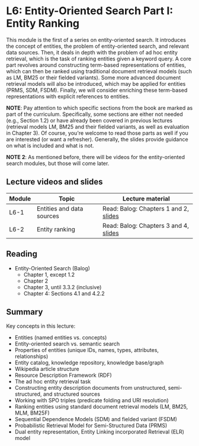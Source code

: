 # L6: Entity-Oriented Search Part I: Entity Ranking

This module is the first of a series on entity-oriented search.  It introduces the concept of entities, the problem of entity-oriented search, and relevant data sources.  Then, it deals in depth with the problem of ad hoc entity retrieval, which is the task of ranking entities given a keyword query.  A core part revolves around constructing term-based representations of entities, which can then be ranked using traditional document retrieval models (such as LM, BM25 or their fielded variants).  Some more advanced document retrieval models will also be introduced, which may be applied for entities (PRMS, SDM, FSDM).  Finally, we will consider enriching these term-based representations with explicit references to entities.

**NOTE**: Pay attention to which specific sections from the book are marked as part of the curriculum.  Specifically, some sections are either not needed (e.g., Section 1.2) or have already been covered in previous lectures (retrieval models LM, BM25 and their fielded variants, as well as evaluation in Chapter 3).  Of course, you're welcome to read those parts as well if you are interested (or want a refresher).  Generally, the slides provide guidance on what is included and what is not.

**NOTE 2**: As mentioned before, there will be videos for the entity-oriented search modules, but those will come later.

## Lecture videos and slides

| **Module** | **Topic** | **Lecture material** | 
| -- | -- | -- | 
| L6-1 | Entities and data sources | Read: Balog: Chapters 1 and 2, [slides]() |
| L6-2 | Entity ranking | Read: Balog: Chapters 3 and 4, [slides]() |

## Reading

  * Entity-Oriented Search (Balog)
    - Chapter 1, except 1.2
    - Chapter 2
    - Chapter 3, until 3.3.2 (inclusive)
    - Chapter 4: Sections 4.1 and 4.2.2
  
## Summary

Key concepts in this lecture:

  * Entities (named entities vs. concepts)
  * Entity-oriented search vs. semantic search
  * Properties of entities (unique IDs, names, types, attributes, relationships)
  * Entity catalog, knowledge repository, knowledge base/graph
  * Wikipedia article structure
  * Resource Description Framework (RDF)
  * The ad hoc entity retrieval task
  * Constructing entity description documents from unstructured, semi-structured, and structured sources
  * Working with SPO triples (predicate folding and URI resolution)
  * Ranking entities using standard document retrieval models (LM, BM25, MLM, BM25F)
  * Sequential Dependence Models (SDM) and fielded variant (FSDM)
  * Probabilistic Retrieval Model for Semi-Structured Data (PRMS)
  * Dual entity representation, Entity Linking incorporated Retrieval (ELR) model